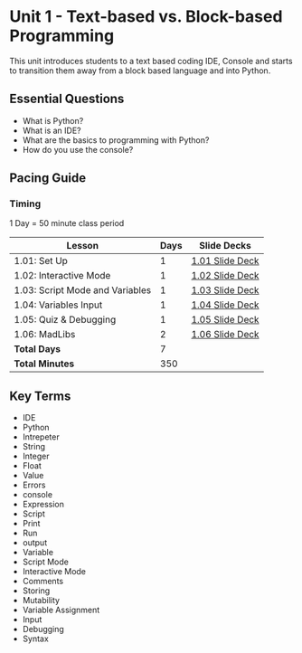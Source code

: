 # Unit 1 - Text-based vs. Block-based Programming

This unit introduces students to a text based coding IDE, Console and starts to transition them away from a block based language and into Python.

## Essential Questions

* What is Python?
* What is an IDE?
* What are the basics to programming with Python?
* How do you use the console?

## Pacing Guide

### Timing

1 Day = 50 minute class period

| Lesson | Days | Slide Decks |
| ------ | -------------- | ---------|
| 1.01: Set Up | 1 | [1.01 Slide Deck][] |
| 1.02: Interactive Mode | 1 | [1.02 Slide Deck][] |
| 1.03: Script Mode and Variables | 1 | [1.03 Slide Deck][] |
| 1.04: Variables Input | 1 | [1.04 Slide Deck][] |
| 1.05: Quiz & Debugging | 1 | [1.05 Slide Deck][] |
| 1.06: MadLibs | 2 | [1.06 Slide Deck][] |
| **Total Days** | 7 | |
| **Total Minutes** | 350 | |

[1.01 Slide Deck]: https://github.com/Areson/2nd-semester-introduction-to-computer-science/raw/master/units/1_unit/slidedecks/Intro%20Python%201.01%20TEALS.pptx
[1.02 Slide Deck]: https://github.com/Areson/2nd-semester-introduction-to-computer-science/raw/master/units/1_unit/slidedecks/Intro%20Python%201.02%20TEALS.pptx
[1.03 Slide Deck]: https://github.com/Areson/2nd-semester-introduction-to-computer-science/raw/master/units/1_unit/slidedecks/Intro%20Python%201.03%20TEALS.pptx
[1.04 Slide Deck]: https://github.com/Areson/2nd-semester-introduction-to-computer-science/raw/master/units/1_unit/slidedecks/Intro%20Python%201.04%20TEALS.pptx
[1.05 Slide Deck]: https://github.com/Areson/2nd-semester-introduction-to-computer-science/raw/master/units/1_unit/slidedecks/Intro%20Python%201.05%20TEALS.pptx
[1.06 Slide Deck]: https://github.com/Areson/2nd-semester-introduction-to-computer-science/raw/master/units/1_unit/slidedecks/Intro%20Python%201.06%20TEALS.pptx

## Key Terms

* IDE
* Python
* Intrepeter
* String
* Integer
* Float
* Value
* Errors
* console
* Expression
* Script
* Print
* Run
* output
* Variable
* Script Mode
* Interactive Mode
* Comments
* Storing
* Mutability
* Variable Assignment
* Input
* Debugging
* Syntax

